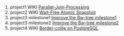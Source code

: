 1. project1 WIKI [Parallel-Join-Processing](https://hconnect.hanyang.ac.kr/2022_ite4065_10432/2022_ite4065_2018008004/-/wikis/project1)
2. project2 WIKI [Wait-Free Atomic Snapshot](https://hconnect.hanyang.ac.kr/2022_ite4065_10432/2022_ite4065_2018008004/-/wikis/project2)
3. project3 milestone1 [Improve the Bw-tree milestone1](https://hconnect.hanyang.ac.kr/2022_ite4065_10432/2022_ite4065_2018008004/-/wikis/project3-milestone1)
4. project3 milestone2 [Improve the Bw-tree milestone2](https://hconnect.hanyang.ac.kr/2022_ite4065_10432/2022_ite4065_2018008004/-/wikis/project3-milestone2)
5. project4 WIKI [Border-collie on PostgreSQL](https://hconnect.hanyang.ac.kr/2022_ite4065_10432/2022_ite4065_2018008004/-/wikis/project4)